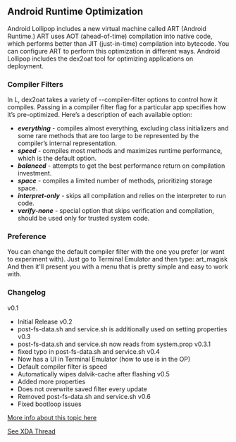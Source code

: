 ## Android Runtime Optimization

Android Lollipop includes a new virtual machine called ART (Android Runtime.) ART uses AOT (ahead-of-time) compilation into native code, which performs better than JIT (just-in-time) compilation into bytecode. You can configure ART to perform this optimization in different ways.
Android Lollipop includes the dex2oat tool for optimizing applications on deployment.

### Compiler Filters

In L, dex2oat takes a variety of --compiler-filter options to control how it compiles. Passing in a compiler filter flag for a particular app specifies how it’s pre-optimized. Here’s a description of each available option:

 * **_everything_** - compiles almost everything, excluding class initializers and some rare methods that are too large to be represented by the compiler’s internal representation.
 * **_speed_** - compiles most methods and maximizes runtime performance, which is the default option.
 * **_balanced_** - attempts to get the best performance return on compilation investment.
 * **_space_** - compiles a limited number of methods, prioritizing storage space.
 * **_interpret-only_** - skips all compilation and relies on the interpreter to run code.
 * **_verify-none_** - special option that skips verification and compilation, should be used only for trusted system code.

### Preference

You can change the default compiler filter with the one you prefer (or want to experiment with).
Just go to Terminal Emulator and then type:
	art_magisk
And then it'll present you with a menu that is pretty simple and easy to work with.

### Changelog
v0.1 
- Initial Release
v0.2 
- post-fs-data.sh and service.sh is additionally used on setting properties
v0.3 
- post-fs-data.sh and service.sh now reads from system.prop
v0.3.1 
- fixed typo in post-fs-data.sh and service.sh
v0.4 
- Now has a UI in Terminal Emulator (how to use is in the OP)
- Default compiler filter is speed
- Automatically wipes dalvik-cache after flashing
v0.5 
- Added more properties
- Does not overwrite saved filter every update
- Removed post-fs-data.sh and service.sh
v0.6 
- Fixed bootloop issues

[More info about this topic here](https://source.android.com/devices/tech/dalvik/configure)

[See XDA Thread](https://forum.xda-developers.com/apps/magisk/module-android-runtime-optimization-t3596559)
